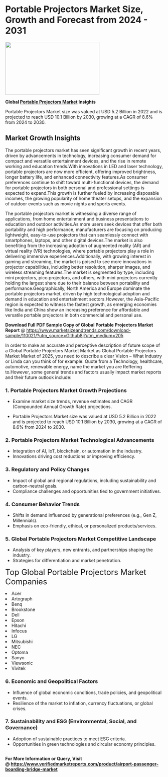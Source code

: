 <H1>Portable Projectors Market Size, Growth and Forecast from 2024 - 2031</H1><img class="aligncenter size-medium wp-image-584254" src="https://thirdeyenews.in/wp-content/uploads/2024/09/Global-Market-Research-300x168.jpeg" alt="" width="300" height="168" /><p><strong>Global&nbsp;<a href="https://www.marketsizeandtrends.com/download-sample/110021/?utm_source=Github8j?utm_medium=205">Portable Projectors Market</a> Insights</strong></p><p>Portable Projectors Market size was valued at USD 5.2 Billion in 2022 and is projected to reach USD 10.1 Billion by 2030, growing at a CAGR of 8.6% from 2024 to 2030.</p><p><h2>Market Growth Insights</h2> <p>The portable projectors market has seen significant growth in recent years, driven by advancements in technology, increasing consumer demand for compact and versatile entertainment devices, and the rise in remote working and education trends.With innovations in LED and laser technology, portable projectors are now more efficient, offering improved brightness, longer battery life, and enhanced connectivity features.As consumer preferences continue to shift toward multi-functional devices, the demand for portable projectors in both personal and professional settings is expected to expand.This growth is further fueled by increasing disposable incomes, the growing popularity of home theater setups, and the expansion of outdoor events such as movie nights and sports events.</p> <p>The portable projectors market is witnessing a diverse range of applications, from home entertainment and business presentations to education and outdoor activities.As more users seek devices that offer both portability and high performance, manufacturers are focusing on producing lightweight, easy-to-use projectors that can seamlessly connect with smartphones, laptops, and other digital devices.The market is also benefiting from the increasing adoption of augmented reality (AR) and virtual reality (VR) technologies, where portable projectors play a role in delivering immersive experiences.Additionally, with growing interest in gaming and streaming, the market is poised to see more innovations in projector capabilities, including better resolution, sharper images, and wireless streaming features.The market is segmented by type, including mini projectors, pico projectors, and others, with mini projectors currently holding the largest share due to their balance between portability and performance.Geographically, North America and Europe dominate the portable projectors market, driven by high technological adoption and demand in education and entertainment sectors.However, the Asia-Pacific region is expected to witness the fastest growth, as emerging economies like India and China show an increasing preference for affordable and versatile portable projectors in both commercial and personal use.<p><span class=""><strong>Download Full PDF Sample Copy of Global Portable Projectors Market Report</strong> @ <a href="https://www.marketsizeandtrends.com/download-sample/110021/?utm_source=Github8j?utm_medium=205" target="_blank">https://www.marketsizeandtrends.com/download-sample/110021/?utm_source=Github8j?utm_medium=205</a></span></p><p>In order to make an accurate and perceptive description of future scope of a Global&nbsp;Portable Projectors Market Market as Global&nbsp;Portable Projectors Market Market of 2025, you need to describe a clear Vision &ndash; What Industry or Linda can you think of for example: Quote from a Technology, healthcare, automotive, renewable energy, name the market you are Reffering to.However, some general trends and factors usually impact market reports and their future outlook include:</p><h3>1.&nbsp;<strong>Portable Projectors Market Growth Projections</strong></h3><ul><li>Examine market size trends, revenue estimates and CAGR (Compounded Annual Growth Rate) projections.</li><li><p>Portable Projectors Market size was valued at USD 5.2 Billion in 2022 and is projected to reach USD 10.1 Billion by 2030, growing at a CAGR of 8.6% from 2024 to 2030.</p></li></ul><h3>2.&nbsp;<strong>Portable Projectors Market Technological Advancements</strong></h3><ul><li>Integration of AI, IoT, blockchain, or automation in the industry.</li><li>Innovations driving cost reductions or improving efficiency.</li></ul><h3>3.&nbsp;<strong>Regulatory and Policy Changes</strong></h3><ul><li>Impact of global and regional regulations, including sustainability and carbon-neutral goals.</li><li>Compliance challenges and opportunities tied to government initiatives.</li></ul><h3>4.&nbsp;<strong>Consumer Behavior Trends</strong></h3><ul><li>Shifts in demand influenced by generational preferences (e.g., Gen Z, Millennials).</li><li>Emphasis on eco-friendly, ethical, or personalized products/services.</li></ul><h3>5.&nbsp;<strong>Global Portable Projectors Market Competitive Landscape</strong></h3><ul><li>Analysis of key players, new entrants, and partnerships shaping the industry.</li><li>Strategies for differentiation and market penetration.</li></ul><p data-pm-slice="1 1 []"><span style="color: inherit; font-family: inherit; font-size: 25px;">Top Global Portable Projectors Market Companies</span></p><div class="" data-test-id=""><p><li>Acer</li><li> Artograph</li><li> Benq</li><li> Brookstone</li><li> Dell</li><li> Epson</li><li> Hitachi</li><li> Infocus</li><li> LG</li><li> Mitsubishi</li><li> NEC</li><li> Optoma</li><li> Sanyo</li><li> Viewsonic</li><li> Vivitek</li></p></div><h3>6.&nbsp;<strong>Economic and Geopolitical Factors</strong></h3><ul><li>Influence of global economic conditions, trade policies, and geopolitical events.</li><li>Resilience of the market to inflation, currency fluctuations, or global crises.</li></ul><h3>7.&nbsp;<strong>Sustainability and ESG (Environmental, Social, and Governance)</strong></h3><ul><li>Adoption of sustainable practices to meet ESG criteria.</li><li>Opportunities in green technologies and circular economy principles.</li></ul><h2><strong style="font-size: 14px;">For More Information or Query, Visit @&nbsp;</strong><a style="background-color: #ffffff; font-size: 14px;" href="https://www.marketsizeandtrends.com/report/portable-projectors-market/" target="_blank">https://www.verifiedmarketreports.com/product/airport-passenger-boarding-bridge-market</a></h2>